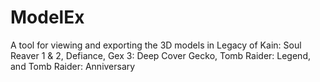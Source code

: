 # ModelEx
A tool for viewing and exporting the 3D models in Legacy of Kain: Soul Reaver 1 &amp; 2, Defiance, Gex 3: Deep Cover Gecko, Tomb Raider: Legend, and Tomb Raider: Anniversary
